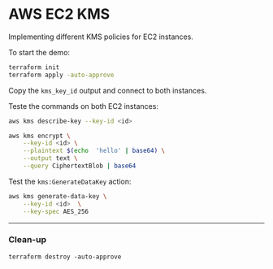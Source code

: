 # AWS EC2 KMS

Implementing different KMS policies for EC2 instances.

To start the demo:

```sh
terraform init
terraform apply -auto-approve
```

Copy the `kms_key_id` output and connect to both instances.

Teste the commands on both EC2 instances:

```sh
aws kms describe-key --key-id <id>

aws kms encrypt \
    --key-id <id> \
    --plaintext $(echo  'hello' | base64) \
    --output text \
    --query CiphertextBlob | base64
```

Test the `kms:GenerateDataKey` action:

```sh
aws kms generate-data-key \
    --key-id <id>  \
    --key-spec AES_256
```

---

### Clean-up

```
terraform destroy -auto-approve
```
